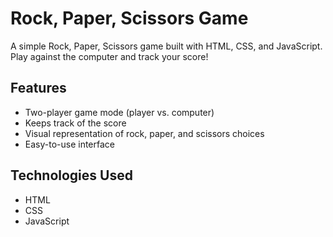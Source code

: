 # Rock, Paper, Scissors Game

A simple Rock, Paper, Scissors game built with HTML, CSS, and JavaScript. Play against the computer and track your score!

## Features
- Two-player game mode (player vs. computer)
- Keeps track of the score
- Visual representation of rock, paper, and scissors choices
- Easy-to-use interface

## Technologies Used
- HTML
- CSS
- JavaScript
